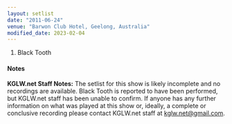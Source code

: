 ```yaml
---
layout: setlist
date: "2011-06-24"
venue: "Barwon Club Hotel, Geelong, Australia"
modified_date: 2023-02-04
---
```



 1. Black Tooth

#### Notes

**KGLW.net Staff Notes:** The setlist for this show is likely incomplete and no recordings are available. Black Tooth is reported to have been performed, but KGLW.net staff has been unable to confirm. If anyone has any further information on what was played at this show or, ideally, a complete or conclusive recording please contact KGLW.net staff at kglw.net@gmail.com.

